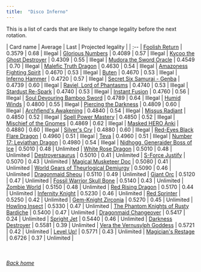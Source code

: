 ```yaml
---
title:  "Disco Inferno"
---
```


This is a list of cards that are likely to change legality before the next rotation.

| Card name | Average | Last | Projected legality |
| :-- |
[Foolish Return](https://db.ygoprodeck.com/card/?search=Foolish%20Return) | 0.3579 | 0.68 | Illegal |
[Glorious Numbers](https://db.ygoprodeck.com/card/?search=Glorious%20Numbers) | 0.4089 | 0.57 | Illegal |
[Kycoo the Ghost Destroyer](https://db.ygoprodeck.com/card/?search=Kycoo%20the%20Ghost%20Destroyer) | 0.4309 | 0.55 | Illegal |
[Mudora the Sword Oracle](https://db.ygoprodeck.com/card/?search=Mudora%20the%20Sword%20Oracle) | 0.4549 | 0.70 | Illegal |
[Malefic Truth Dragon](https://db.ygoprodeck.com/card/?search=Malefic%20Truth%20Dragon) | 0.4630 | 0.54 | Illegal |
[Amazoness Fighting Spirit](https://db.ygoprodeck.com/card/?search=Amazoness%20Fighting%20Spirit) | 0.4670 | 0.53 | Illegal |
[Buten](https://db.ygoprodeck.com/card/?search=Buten) | 0.4670 | 0.53 | Illegal |
[Inferno Hammer](https://db.ygoprodeck.com/card/?search=Inferno%20Hammer) | 0.4720 | 0.57 | Illegal |
[Secret Six Samurai - Genba](https://db.ygoprodeck.com/card/?search=Secret%20Six%20Samurai%20-%20Genba) | 0.4739 | 0.60 | Illegal |
[Raviel, Lord of Phantasms](https://db.ygoprodeck.com/card/?search=Raviel,%20Lord%20of%20Phantasms) | 0.4740 | 0.53 | Illegal |
[Stardust Re-Spark](https://db.ygoprodeck.com/card/?search=Stardust%20Re-Spark) | 0.4740 | 0.53 | Illegal |
[Instant Fusion](https://db.ygoprodeck.com/card/?search=Instant%20Fusion) | 0.4760 | 0.56 | Illegal |
[Soul Devouring Bamboo Sword](https://db.ygoprodeck.com/card/?search=Soul%20Devouring%20Bamboo%20Sword) | 0.4789 | 0.64 | Illegal |
[Humid Winds](https://db.ygoprodeck.com/card/?search=Humid%20Winds) | 0.4800 | 0.55 | Illegal |
[Piercing the Darkness](https://db.ygoprodeck.com/card/?search=Piercing%20the%20Darkness) | 0.4809 | 0.60 | Illegal |
[Archfiend's Awakening](https://db.ygoprodeck.com/card/?search=Archfiend's%20Awakening) | 0.4840 | 0.54 | Illegal |
[Missus Radiant](https://db.ygoprodeck.com/card/?search=Missus%20Radiant) | 0.4850 | 0.52 | Illegal |
[Spell Power Mastery](https://db.ygoprodeck.com/card/?search=Spell%20Power%20Mastery) | 0.4850 | 0.52 | Illegal |
[Mischief of the Gnomes](https://db.ygoprodeck.com/card/?search=Mischief%20of%20the%20Gnomes) | 0.4869 | 0.62 | Illegal |
[Masked HERO Anki](https://db.ygoprodeck.com/card/?search=Masked%20HERO%20Anki) | 0.4880 | 0.60 | Illegal |
[Silver's Cry](https://db.ygoprodeck.com/card/?search=Silver's%20Cry) | 0.4880 | 0.60 | Illegal |
[Red-Eyes Black Flare Dragon](https://db.ygoprodeck.com/card/?search=Red-Eyes%20Black%20Flare%20Dragon) | 0.4960 | 0.51 | Illegal |
[Teva](https://db.ygoprodeck.com/card/?search=Teva) | 0.4960 | 0.51 | Illegal |
[Number 17: Leviathan Dragon](https://db.ygoprodeck.com/card/?search=Number%2017:%20Leviathan%20Dragon) | 0.4980 | 0.54 | Illegal |
[Nidhogg, Generaider Boss of Ice](https://db.ygoprodeck.com/card/?search=Nidhogg,%20Generaider%20Boss%20of%20Ice) | 0.5010 | 0.48 | Unlimited |
[White Rose Dragon](https://db.ygoprodeck.com/card/?search=White%20Rose%20Dragon) | 0.5010 | 0.48 | Unlimited |
[Destroyersaurus](https://db.ygoprodeck.com/card/?search=Destroyersaurus) | 0.5010 | 0.41 | Unlimited |
[S-Force Justify](https://db.ygoprodeck.com/card/?search=S-Force%20Justify) | 0.5070 | 0.43 | Unlimited |
[Magical Musketeer Doc](https://db.ygoprodeck.com/card/?search=Magical%20Musketeer%20Doc) | 0.5080 | 0.41 | Unlimited |
[World Gears of Theurlogical Demiurgy](https://db.ygoprodeck.com/card/?search=World%20Gears%20of%20Theurlogical%20Demiurgy) | 0.5090 | 0.46 | Unlimited |
[Dragonmaid Sheou](https://db.ygoprodeck.com/card/?search=Dragonmaid%20Sheou) | 0.5110 | 0.49 | Unlimited |
[Giant Orc](https://db.ygoprodeck.com/card/?search=Giant%20Orc) | 0.5120 | 0.47 | Unlimited |
[Fossil Warrior Skull Bone](https://db.ygoprodeck.com/card/?search=Fossil%20Warrior%20Skull%20Bone) | 0.5140 | 0.43 | Unlimited |
[Zombie World](https://db.ygoprodeck.com/card/?search=Zombie%20World) | 0.5150 | 0.48 | Unlimited |
[Red Rising Dragon](https://db.ygoprodeck.com/card/?search=Red%20Rising%20Dragon) | 0.5170 | 0.44 | Unlimited |
[Infernity Knight](https://db.ygoprodeck.com/card/?search=Infernity%20Knight) | 0.5230 | 0.46 | Unlimited |
[Red Sprinter](https://db.ygoprodeck.com/card/?search=Red%20Sprinter) | 0.5250 | 0.42 | Unlimited |
[Gem-Knight Zirconia](https://db.ygoprodeck.com/card/?search=Gem-Knight%20Zirconia) | 0.5270 | 0.45 | Unlimited |
[Howling Insect](https://db.ygoprodeck.com/card/?search=Howling%20Insect) | 0.5330 | 0.47 | Unlimited |
[The Phantom Knights of Rusty Bardiche](https://db.ygoprodeck.com/card/?search=The%20Phantom%20Knights%20of%20Rusty%20Bardiche) | 0.5400 | 0.47 | Unlimited |
[Dragonmaid Changeover](https://db.ygoprodeck.com/card/?search=Dragonmaid%20Changeover) | 0.5417 | 0.24 | Unlimited |
[Spright Jet](https://db.ygoprodeck.com/card/?search=Spright%20Jet) | 0.5440 | 0.46 | Unlimited |
[Darkness Destroyer](https://db.ygoprodeck.com/card/?search=Darkness%20Destroyer) | 0.5581 | 0.39 | Unlimited |
[Vera the Vernusylph Goddess](https://db.ygoprodeck.com/card/?search=Vera%20the%20Vernusylph%20Goddess) | 0.5721 | 0.42 | Unlimited |
[Level Up!](https://db.ygoprodeck.com/card/?search=Level%20Up!) | 0.5771 | 0.43 | Unlimited |
[Magician's Restage](https://db.ygoprodeck.com/card/?search=Magician's%20Restage) | 0.6726 | 0.37 | Unlimited |

<br>

###### [Back home](index)